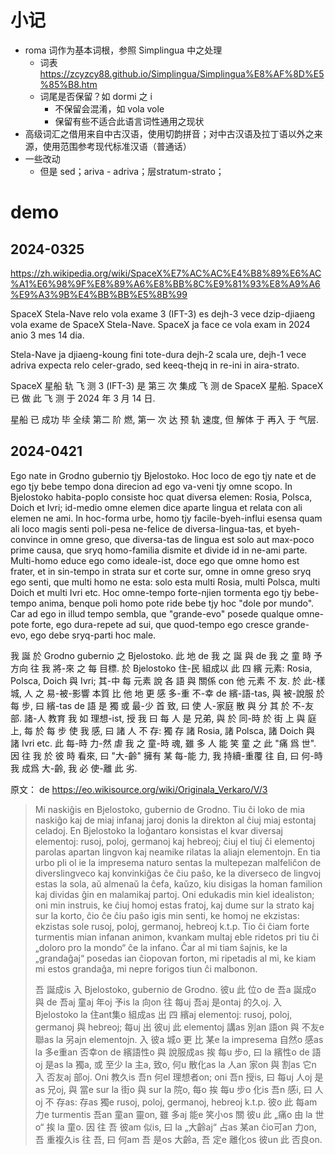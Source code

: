 
# 小记

- roma 词作为基本词根，参照 Simplingua 中之处理
    - 词表 https://zcyzcy88.github.io/Simplingua/Simplingua%E8%AF%8D%E5%85%B8.htm
    - 词尾是否保留？如 dormi 之 i
        - 不保留会混淆，如 vola vole
        - 保留有些不适合此语言词性通用之现状
- 高级词汇之借用来自中古汉语，使用切韵拼音；对中古汉语及拉丁语以外之来源，使用范围参考现代标准汉语（普通话）
- 一些改动
    - 但是 sed；ariva - adriva；层stratum-strato；

# demo

## 2024-0325

https://zh.wikipedia.org/wiki/SpaceX%E7%AC%AC%E4%B8%89%E6%AC%A1%E6%98%9F%E8%89%A6%E8%BB%8C%E9%81%93%E8%A9%A6%E9%A3%9B%E4%BB%BB%E5%8B%99

SpaceX Stela-Nave relo vola exame 3 (IFT-3) es dejh-3 vece dzip-djiaeng vola exame de SpaceX Stela-Nave. SpaceX ja face ce vola exam in 2024 anio 3 mes 14 dia.

Stela-Nave ja djiaeng-koung fini tote-dura dejh-2 scala ure, dejh-1 vece adriva expecta relo celer-grado, sed keeq-thejq in re-ini in aira-strato.

SpaceX 星船 轨 飞 测 3 (IFT-3) 是 第三 次 集成 飞 测 de SpaceX 星船. SpaceX 已 做 此 飞 测 于 2024 年 3 月 14 日.

星船 已 成功 毕 全续 第二 阶 燃, 第一 次 达 预 轨 速度, 但 解体 于 再入 于 气层.

## 2024-0421

Ego nate in Grodno gubernio tjy Bjelostoko. Hoc loco de ego tjy nate et de ego tjy bebe tempo dona direcion ad ego va-veni tjy omne scopo. In Bjelostoko habita-poplo consiste hoc quat diversa elemen: Rosia, Polsca, Doich et Ivri; id-medio omne elemen dice aparte lingua et relata con ali elemen ne ami. In hoc-forma urbe, homo tjy facile-byeh-influi esensa quam ali​ loco magis senti poli-pesa ne-felice de diversa-lingua-tas, et byeh-convince in omne greso, que diversa-tas de lingua est solo aut max-poco prime causa, que sryq homo-familia dismite et divide id in ne-ami parte. Multi-homo educe ego como ideale-ist, doce ego que omne homo est frater, et in sin-tempo in strata sur et corte sur, omne in omne greso sryq ego senti, que multi homo ne esta: solo esta multi Rosia, multi Polsca, multi Doich et multi Ivri etc. Hoc omne-tempo forte-njien tormenta ego tjy bebe-tempo anima, benque poli homo pote ride bebe tjy hoc "dole por mundo". Car ad ego in illud tempo sembla, que "grande-evo" posede qualque omne-pote forte, ego dura-repete ad sui, que quod-tempo ego cresce grande-evo, ego debe sryq-parti hoc male.

我 誕 於 Grodno gubernio 之 Bjelostoko. 此 地 de 我 之 誕 與 de 我 之 童 時 予 方向 往 我 將-來 之 每 目標. 於 Bjelostoko 住-民 組成以 此 四 繽 元素: Rosia, Polsca, Doich 與 Ivri; 其-中 每 元素 說 各 語 與 關係 con 他 元素 不 友. 於 此-樣 城, 人 之 易-被-影響 本質 比 他 地 更 感 多-重 不-幸 de 繽-語-tas, 與 被-說服 於 每 步, 曰 繽-tas de 語 是 獨 或 最-少 首 致, 曰 使 人-家庭 散 與 分 其 於 不-友 部. 諸-人 教育 我 如 理想-ist, 授 我 曰 每 人 是 兄弟, 與 於 同-時 於 街 上 與 庭 上, 每 於 每 步 使 我 感, 曰 諸 人 不 存: 獨 存 諸 Rosia, 諸 Polsca, 諸 Doich 與 諸 Ivri etc. 此 每-時 力-然 虐 我 之 童-時 魂, 雖 多 人 能 笑 童 之 此 "痛 爲 世". 因 往 我 於 彼 時 看來, 曰 "大-齡" 擁有 某 每-能 力, 我 持續-重覆 往 自, 曰 何-時 我 成爲 大-齡, 我 必 使-離 此 劣.

原文： de https://eo.wikisource.org/wiki/Originala_Verkaro/V/3

> Mi naskiĝis en Bjelostoko, gubernio de Grodno. Tiu ĉi loko de mia naskiĝo kaj de miaj infanaj jaroj donis la direkton al ĉiuj miaj estontaj celadoj. En Bjelostoko la loĝantaro konsistas el kvar diversaj elementoj: rusoj, poloj, germanoj kaj hebreoj; ĉiuj el tiuj ĉi elementoj parolas apartan lingvon kaj neamike rilatas la aliajn elementojn. En tia urbo pli ol ie la impresema naturo sentas la multepezan malfeliĉon de diverslingveco kaj konvinkiĝas ĉe ĉiu paŝo, ke la diverseco de lingvoj estas la sola, aŭ almenaŭ la ĉefa, kaŭzo, kiu disigas la homan familion kaj dividas ĝin en malamikaj partoj. Oni edukadis min kiel idealiston; oni min instruis, ke ĉiuj homoj estas fratoj, kaj dume sur la strato kaj sur la korto, ĉio ĉe ĉiu paŝo igis min senti, ke homoj ne ekzistas: ekzistas sole rusoj, poloj, germanoj, hebreoj k.t.p. Tio ĉi ĉiam forte turmentis mian infanan animon, kvankam multaj eble ridetos pri tiu ĉi „doloro pro la mondo“ ĉe la infano. Ĉar al mi tiam ŝajnis, ke la „grandaĝaj“ posedas ian ĉiopovan forton, mi ripetadis al mi, ke kiam mi estos grandaĝa, mi nepre forigos tiun ĉi malbonon.
>
> 吾 誕成is 入 Bjelostoko, gubernio de Grodno. 彼u 此 位o de 吾a 誕成o 與 de 吾aj 童aj 年oj 予is la 向on 往 每uj 吾aj 是ontaj 的久oj. 入 Bjelostoko la 住ant集o 組成as 出 四 繽aj elementoj: rusoj, poloj, germanoj 與 hebreoj; 每uj 出 彼uj 此 elementoj 講as 別an 語on 與 不友e 聯as la 另ajn elementojn. 入 彼a 城o 更 比 某e la impresema 自然o 感as la 多e重an 否幸on de 繽語性o 與 說服成as 挨 每u 步o, 曰 la 繽性o de 語oj 是as la 獨a, 或 至少 la 主a, 致o, 何u 散化as la 人an 家on 與 割as 它n 入 否友aj 部oj. Oni 教久is 吾n 何el 理想者on; oni 吾n 授is, 曰 每uj 人oj 是as 兄oj, 與 當e sur la 街o 與 sur la 院o, 每o 挨 每u 步o 化is 吾n 感i, 曰 人oj 不 存as: 存as 獨e rusoj, poloj, germanoj, hebreoj k.t.p. 彼o 此 每am 力e turmentis 吾an 童an 靈on, 雖 多aj 能e 笑小os 關 彼u 此 „痛o 由 la 世o“ 挨 la 童o. 因 往 吾 彼am 似is, 曰 la „大齡aj“ 占as 某an ĉio可an 力on, 吾 重複久is 往 吾, 曰 何am 吾 是os 大齡a, 吾 定e 離化os 彼un 此 否良on.